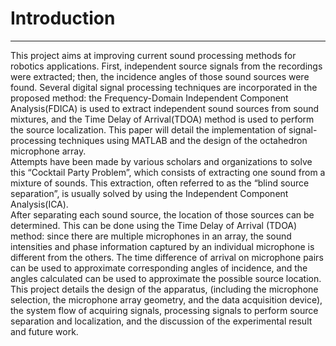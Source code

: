 # Introduction
---
This project aims at improving current sound processing methods for robotics applications. First, independent source signals from the recordings were extracted; then, the incidence angles of those sound sources were found. Several digital signal processing techniques are incorporated in the proposed method: the Frequency-Domain Independent Component Analysis(FDICA) is used to extract independent sound sources from sound mixtures, and the Time Delay of Arrival(TDOA) method is used to perform the source localization. 
This paper will detail the implementation of signal-processing techniques using MATLAB and the design of the octahedron microphone array.  
Attempts have been made by various scholars and organizations to solve this “Cocktail Party Problem”, which consists of extracting one sound from a mixture of sounds. This extraction, often referred to as the “blind source separation”, is usually solved by using the Independent Component Analysis(ICA).  
After separating each sound source, the location of those sources can be determined. This can be done using the Time Delay of Arrival (TDOA) method: since there are multiple microphones in an array, the sound intensities and phase information captured by an individual microphone is different from the others. The time difference of arrival on microphone pairs can be used to approximate corresponding angles of incidence, and the angles calculated can be used to approximate the possible source location.  
This project details the design of the apparatus, (including the microphone selection, the microphone array geometry, and the data acquisition device), the system flow of acquiring signals, processing signals to perform source separation and localization, and the discussion of the experimental result and future work. 

